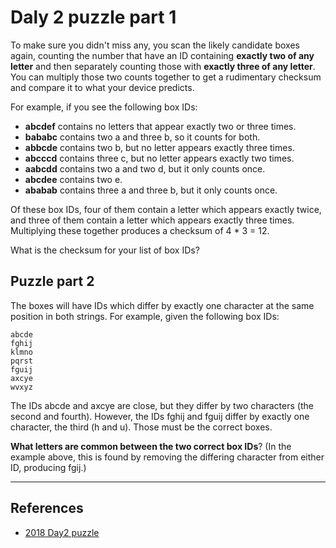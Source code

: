 # Daly 2 puzzle part 1

To make sure you didn't miss any, you scan the likely candidate boxes again, counting the number that have an ID containing **exactly two of any letter** and then separately counting those with **exactly three of any letter**. You can multiply those two counts together to get a rudimentary checksum and compare it to what your device predicts.

For example, if you see the following box IDs:

* **abcdef** contains no letters that appear exactly two or three times.
* **bababc** contains two a and three b, so it counts for both.
* **abbcde** contains two b, but no letter appears exactly three times.
* **abcccd** contains three c, but no letter appears exactly two times.
* **aabcdd** contains two a and two d, but it only counts once.
* **abcdee** contains two e.
* **ababab** contains three a and three b, but it only counts once.

Of these box IDs, four of them contain a letter which appears exactly twice, and three of them contain a letter which appears exactly three times. Multiplying these together produces a checksum of 4 * 3 = 12.

What is the checksum for your list of box IDs?

## Puzzle part 2

The boxes will have IDs which differ by exactly one character at the same position in both strings. For example, given the following box IDs:

```text
abcde
fghij
klmno
pqrst
fguij
axcye
wvxyz
```

The IDs abcde and axcye are close, but they differ by two characters (the second and fourth). However, the IDs fghij and fguij differ by exactly one character, the third (h and u). Those must be the correct boxes.

**What letters are common between the two correct box IDs**? (In the example above, this is found by removing the differing character from either ID, producing fgij.)

---

## References

* [2018 Day2 puzzle](https://adventofcode.com/2018/day/2#part1)
